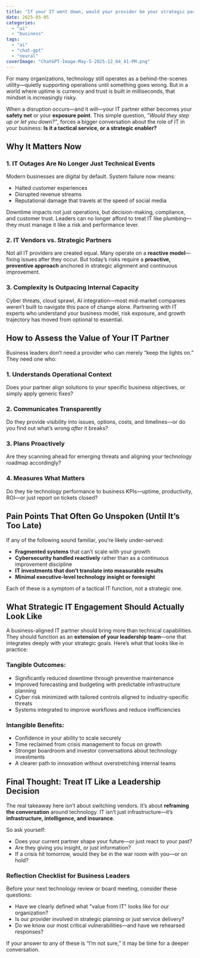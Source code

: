 ```yaml
---
title: "If your IT went down, would your provider be your strategic partner—or your biggest regret?"
date: 2025-05-05
categories: 
  - "ai"
  - "business"
tags: 
  - "ai"
  - "chat-gpt"
  - "neural"
coverImage: "ChatGPT-Image-May-5-2025-12_04_41-PM.png"
---
```


For many organizations, technology still operates as a behind-the-scenes utility—quietly supporting operations until something goes wrong. But in a world where uptime is currency and trust is built in milliseconds, that mindset is increasingly risky.

When a disruption occurs—and it will—your IT partner either becomes your **safety net** or your **exposure point**. This simple question, _“Would they step up or let you down?”_, forces a bigger conversation about the role of IT in your business: **Is it a tactical service, or a strategic enabler?**

## **Why It Matters Now**

### **1\. IT Outages Are No Longer Just Technical Events**

Modern businesses are digital by default. System failure now means:

- Halted customer experiences
- Disrupted revenue streams
- Reputational damage that travels at the speed of social media

Downtime impacts not just operations, but decision-making, compliance, and customer trust. Leaders can no longer afford to treat IT like plumbing—they must manage it like a risk and performance lever.

### **2\. IT Vendors vs. Strategic Partners**

Not all IT providers are created equal. Many operate on a **reactive model**—fixing issues after they occur. But today’s risks require a **proactive, preventive approach** anchored in strategic alignment and continuous improvement.

### **3\. Complexity Is Outpacing Internal Capacity**

Cyber threats, cloud sprawl, AI integration—most mid-market companies weren’t built to navigate this pace of change alone. Partnering with IT experts who understand your business model, risk exposure, and growth trajectory has moved from optional to essential.

## **How to Assess the Value of Your IT Partner**

Business leaders don’t need a provider who can merely “keep the lights on.” They need one who:

### **1\. Understands Operational Context**

Does your partner align solutions to your specific business objectives, or simply apply generic fixes?

### **2\. Communicates Transparently**

Do they provide visibility into issues, options, costs, and timelines—or do you find out what’s wrong _after_ it breaks?

### **3\. Plans Proactively**

Are they scanning ahead for emerging threats and aligning your technology roadmap accordingly?

### **4\. Measures What Matters**

Do they tie technology performance to business KPIs—uptime, productivity, ROI—or just report on tickets closed?

## **Pain Points That Often Go Unspoken (Until It’s Too Late)**

If any of the following sound familiar, you’re likely under-served:

- **Fragmented systems** that can’t scale with your growth
- **Cybersecurity handled reactively** rather than as a continuous improvement discipline
- **IT investments that don’t translate into measurable results**
- **Minimal executive-level technology insight or foresight**

Each of these is a symptom of a tactical IT function, not a strategic one.

## **What Strategic IT Engagement Should Actually Look Like**

A business-aligned IT partner should bring more than technical capabilities. They should function as an **extension of your leadership team**—one that integrates deeply with your strategic goals. Here’s what that looks like in practice:

### **Tangible Outcomes:**

- Significantly reduced downtime through preventive maintenance
- Improved forecasting and budgeting with predictable infrastructure planning
- Cyber risk minimized with tailored controls aligned to industry-specific threats
- Systems integrated to improve workflows and reduce inefficiencies

### **Intangible Benefits:**

- Confidence in your ability to scale securely
- Time reclaimed from crisis management to focus on growth
- Stronger boardroom and investor conversations about technology investments
- A clearer path to innovation without overstretching internal teams

## **Final Thought: Treat IT Like a Leadership Decision**

The real takeaway here isn’t about switching vendors. It’s about **reframing the conversation** around technology. IT isn’t just infrastructure—it’s **infrastructure, intelligence, and insurance**.

So ask yourself:

- Does your current partner shape your future—or just react to your past?
- Are they giving you insight, or just information?
- If a crisis hit tomorrow, would they be in the war room with you—or on hold?

### **Reflection Checklist for Business Leaders**

Before your next technology review or board meeting, consider these questions:

- Have we clearly defined what "value from IT" looks like for our organization?
- Is our provider involved in strategic planning or just service delivery?
- Do we know our most critical vulnerabilities—and have we rehearsed responses?

If your answer to any of these is “I’m not sure,” it may be time for a deeper conversation.
